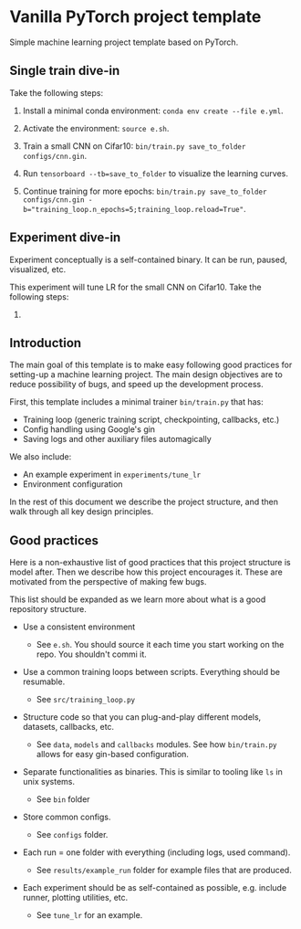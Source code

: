 # Vanilla PyTorch project template

Simple machine learning project template based on PyTorch. 

## Single train dive-in

Take the following steps:

1. Install a minimal conda environment: ``conda env create --file e.yml``.

2. Activate the environment: ``source e.sh``.

3. Train a small CNN on Cifar10: ``bin/train.py save_to_folder configs/cnn.gin``.

4. Run ``tensorboard --tb=save_to_folder`` to visualize the learning curves.

5. Continue training for more epochs: ``bin/train.py save_to_folder configs/cnn.gin -b="training_loop.n_epochs=5;training_loop.reload=True"``.

## Experiment dive-in

Experiment conceptually is a self-contained binary. It can be run, paused, visualized, etc. 

This experiment will tune LR for the small CNN on Cifar10. Take the following steps:

1. 


## Introduction

The main goal of this template is to make easy following good practices for setting-up a machine learning project. The main design objectives are to reduce possibility of bugs, and speed up the development process.

First, this template includes a minimal trainer ``bin/train.py`` that has:

* Training loop (generic training script, checkpointing, callbacks, etc.)
* Config handling using Google's gin 
* Saving logs and other auxiliary files automagically

We also include:

* An example experiment in `experiments/tune_lr`
* Environment configuration 

In the rest of this document we describe the project structure, and then walk through all key
design principles.

## Good practices 

Here is a non-exhaustive list of good practices that this project structure is model after. Then we describe how this project encourages it. These
are motivated from the perspective of making few bugs. 

This list should be expanded as we learn more about what is a good repository structure.

* Use a consistent environment 

    - See `e.sh`. You should source it each time you start working on the repo. You shouldn't commi it. 

* Use a common training loops between scripts. Everything should be resumable.

    - See `src/training_loop.py`

* Structure code so that you can plug-and-play different models, datasets, callbacks, etc. 

    - See `data`, `models` and `callbacks` modules. See how `bin/train.py` allows for easy gin-based configuration.

* Separate functionalities as binaries. This is similar to tooling like `ls` in unix systems.

    - See `bin` folder

* Store common configs. 
    
    - See `configs` folder.

* Each run = one folder with everything (including logs, used command). 

    - See `results/example_run` folder for example files that are produced.

* Each experiment should be as self-contained as possible, e.g. include runner, plotting utilities, etc. 

    - See `tune_lr` for an example. 